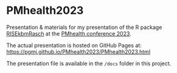 # PMhealth2023
Presentation &amp; materials for my presentation of the R package [RISEkbmRasch](https://github.com/pgmj/RISEkbmRasch) at the [PMhealth conference 2023](https://www.hkr.se/pmhealth2023).

The actual presentation is hosted on GitHub Pages at: <https://pgmj.github.io/PMhealth2023/PMhealth2023.html>

The presentation file is available in the `/docs` folder in this project.
